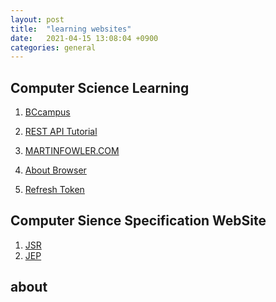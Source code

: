 ```yaml
---
layout: post
title:  "learning websites"
date:   2021-04-15 13:08:04 +0900
categories: general
---
```

[](#Computer-Science-Learning "Computer Science Learning")Computer Science Learning
-----------------------------------------------------------------------------------

1.  [BCcampus](https://open.bccampus.ca/find-open-textbooks/?)
    
2.  [REST API Tutorial](https://restfulapi.net/)
    
3.  [MARTINFOWLER.COM](https://martinfowler.com/)
    
4.  [About Browser](https://developers.google.com/web/resources/contributors/kaycebasques)
    
5.  [Refresh Token](https://auth0.com/docs/tokens/refresh-token/current)
    

[](#Computer-Sience-Specification-WebSite "Computer Sience Specification WebSite")Computer Sience Specification WebSite
-----------------------------------------------------------------------------------------------------------------------

1.  [JSR](https://www.jcp.org/en/jsr/overview)
2.  [JEP](http://openjdk.java.net/jeps/1)

[](#about "about")about
-----------------------